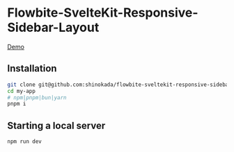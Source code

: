 # Flowbite-SvelteKit-Responsive-Sidebar-Layout

[Demo](https://sveltekit-sidebar-layout.vercel.app/)

## Installation

```bash
git clone git@github.com:shinokada/flowbite-sveltekit-responsive-sidebar-layout.git my-app
cd my-app
# npm|pnpm|bun|yarn
pnpm i
```

## Starting a local server

```bash
npm run dev
```